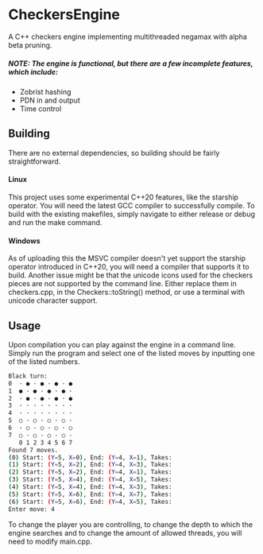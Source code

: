 # CheckersEngine
A C++ checkers engine implementing multithreaded negamax with alpha beta pruning.

##### NOTE: **The engine is functional, but there are a few incomplete features, which include:**

- Zobrist hashing
- PDN in and output
- Time control

## Building
There are no external dependencies, so building should be fairly straightforward.

#### Linux
This project uses some experimental C++20 features, like the starship operator. You will need the latest GCC compiler to successfully compile.
To build with the existing makefiles, simply navigate to either release or debug and run the make command.

#### Windows
As of uploading this the MSVC compiler doesn't yet support the starship operator introduced in C++20, you will need a compiler that supports it to build. 
Another issue might be that the unicode icons used for the checkers pieces are not supported by the command line. Either replace them in checkers.cpp, in the Checkers::toString() method, or use a terminal with unicode character support.

## Usage
Upon compilation you can play against the engine in a command line. 
Simply run the program and select one of the listed moves by inputting one of the listed numbers.

```bash
Black turn: 
0  · ● · ● · ● · ● 
1  ● · ● · ● · ● · 
2  · ● · ● · ● · ● 
3  · · · · · · · · 
4  · · · · · · · · 
5  ○ · ○ · ○ · ○ · 
6  · ○ · ○ · ○ · ○ 
7  ○ · ○ · ○ · ○ · 
   0 1 2 3 4 5 6 7
Found 7 moves.
(0) Start: (Y=5, X=0), End: (Y=4, X=1), Takes:
(1) Start: (Y=5, X=2), End: (Y=4, X=3), Takes:
(2) Start: (Y=5, X=2), End: (Y=4, X=1), Takes:
(3) Start: (Y=5, X=4), End: (Y=4, X=5), Takes:
(4) Start: (Y=5, X=4), End: (Y=4, X=3), Takes:
(5) Start: (Y=5, X=6), End: (Y=4, X=7), Takes:
(6) Start: (Y=5, X=6), End: (Y=4, X=5), Takes:
Enter move: 4
```

To change the player you are controlling, to change the depth to which the engine searches and to change the amount of allowed threads, you will need to modify main.cpp.
